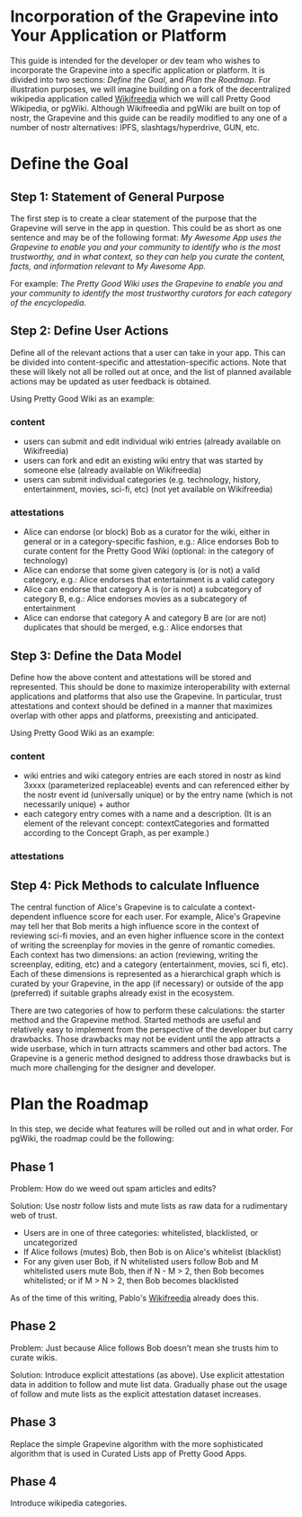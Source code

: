 <h1>Incorporation of the Grapevine into Your Application or Platform</h1>

This guide is intended for the developer or dev team who wishes to incorporate the Grapevine into a specific application or platform. It is divided into two sections: _Define the Goal_, and _Plan the Roadmap_. For illustration purposes, we will imagine building on a fork of the decentralized wikipedia application called [Wikifreedia](https://wikifreedia.xyz) which we will call Pretty Good Wikipedia, or pgWiki. Although Wikifreedia and pgWiki are built on top of nostr, the Grapevine and this guide can be readily modified to any one of a number of nostr alternatives: IPFS, slashtags/hyperdrive, GUN, etc.

# Define the Goal 

## Step 1: Statement of General Purpose 

The first step is to create a clear statement of the purpose that the Grapevine will serve in the app in question. This could be as short as one sentence and may be of the following format: _My Awesome App uses the Grapevine to enable you and your community to identify who is the most trustworthy, and in what context, so they can help you curate the content, facts, and information relevant to My Awesome App._

For example: _The Pretty Good Wiki uses the Grapevine to enable you and your community to identify the most trustworthy curators for each category of the encyclopedia._

## Step 2: Define User Actions

Define all of the relevant actions that a user can take in your app. This can be divided into content-specific and attestation-specific actions. Note that these will likely not all be rolled out at once, and the list of planned available actions may be updated as user feedback is obtained.

Using Pretty Good Wiki as an example:

### content
- users can submit and edit individual wiki entries (already available on Wikifreedia)
- users can fork and edit an existing wiki entry that was started by someone else (already available on Wikifreedia)
- users can submit individual categories (e.g. technology, history, entertainment, movies, sci-fi, etc) (not yet available on Wikifreedia)

### attestations
- Alice can endorse (or block) Bob as a curator for the wiki, either in general or in a category-specific fashion, e.g.: Alice endorses Bob to curate content for the Pretty Good Wiki (optional: in the category of technology)
- Alice can endorse that some given category is (or is not) a valid category, e.g.: Alice endorses that entertainment is a valid category
- Alice can endorse that category A is (or is not) a subcategory of category B, e.g.: Alice endorses movies as a subcategory of entertainment
- Alice can endorse that category A and category B are (or are not) duplicates that should be merged, e.g.: Alice endorses that 

## Step 3: Define the Data Model

Define how the above content and attestations will be stored and represented. This should be done to maximize interoperability with external applications and platforms that also use the Grapevine. In particular, trust attestations and context should be defined in a manner that maximizes overlap with other apps and platforms, preexisting and anticipated.

Using Pretty Good Wiki as an example:

### content
- wiki entries and wiki category entries are each stored in nostr as kind 3xxxx (parameterized replaceable) events and can referenced either by the nostr event id (universally unique) or by the entry name (which is not necessarily unique) + author
- each category entry comes with a name and a description. (It is an element of the relevant concept: contextCategories and formatted according to the Concept Graph, as per example.)
 
### attestations


## Step 4: Pick Methods to calculate Influence

The central function of Alice's Grapevine is to calculate a context-dependent influence score for each user. For example, Alice's Grapevine may tell her that Bob merits a high influence score in the context of reviewing sci-fi movies, and an even higher influence score in the context of writing the screenplay for movies in the genre of romantic comedies. Each context has two dimensions: an action (reviewing, writing the screenplay, editing, etc) and a category (entertainment, movies, sci fi, etc). Each of these dimensions is represented as a hierarchical graph which is curated by your Grapevine, in the app (if necessary) or outside of the app (preferred) if suitable graphs already exist in the ecosystem.

There are two categories of how to perform these calculations: the starter method and the Grapevine method. Started methods are useful and relatively easy to implement from the perspective of the developer but carry drawbacks. Those drawbacks may not be evident until the app attracts a wide userbase, which in turn attracts scammers and other bad actors. The Grapevine is a generic method designed to address those drawbacks but is much more challenging for the designer and developer.

# Plan the Roadmap

In this step, we decide what features will be rolled out and in what order. For pgWiki, the roadmap could be the following:

## Phase 1

Problem: How do we weed out spam articles and edits?

Solution: Use nostr follow lists and mute lists as raw data for a rudimentary web of trust.
- Users are in one of three categories: whitelisted, blacklisted, or uncategorized
- If Alice follows (mutes) Bob, then Bob is on Alice's whitelist (blacklist)
- For any given user Bob, if N whitelisted users follow Bob and M whitelisted users mute Bob, then if N - M > 2, then Bob becomes whitelisted; or if M > N > 2, then Bob becomes blacklisted

As of the time of this writing, Pablo's [Wikifreedia](https://wikifreedia.xyz) already does this.

## Phase 2

Problem: Just because Alice follows Bob doesn't mean she trusts him to curate wikis.

Solution: Introduce explicit attestations (as above). Use explicit attestation data in addition to follow and mute list data. Gradually phase out the usage of follow and mute lists as the explicit attestation dataset increases.

## Phase 3

Replace the simple Grapevine algorithm with the more sophisticated algorithm that is used in Curated Lists app of Pretty Good Apps.

## Phase 4

Introduce wikipedia categories.

